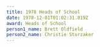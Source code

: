 ```yaml
---
title: 1978 Heads of School
date: 1978-12-01T01:02:31.819Z
award: Heads of School
person1_name: Brett Oldfield
person2_name: Christie Sturzaker
---
```


